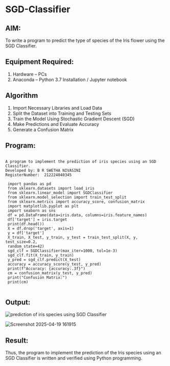 # SGD-Classifier
## AIM:
To write a program to predict the type of species of the Iris flower using the SGD Classifier.

## Equipment Required:
1. Hardware – PCs
2. Anaconda – Python 3.7 Installation / Jupyter notebook

## Algorithm
1.  Import Necessary Libraries and Load Data
2.  Split the Dataset into Training and Testing Sets
3.  Train the Model Using Stochastic Gradient Descent (SGD)
4.  Make Predictions and Evaluate Accuracy
5.   Generate a Confusion Matrix

## Program:
```

A program to implement the prediction of iris species using an SGD Classifier.
Developed by: B R SWETHA NIVASINI 
RegisterNumber:  212224040345
```

```
 import pandas as pd
 from sklearn.datasets import load_iris
 from sklearn.linear_model import SGDClassifier
 from sklearn.model_selection import train_test_split
 from sklearn.metrics import accuracy_score, confusion_matrix
 import matplotlib.pyplot as plt
 import seaborn as sns
 df = pd.DataFrame(data=iris.data, columns=iris.feature_names)
 df['target'] = iris.target
 print(df.head())
 X = df.drop('target', axis=1)
 y = df['target']
 X_train, X_test, y_train, y_test = train_test_split(X, y, test_size=0.2, 
 random_state=42)
 sgd_clf = SGDClassifier(max_iter=1000, tol=1e-3)
 sgd_clf.fit(X_train, y_train)
 y_pred = sgd_clf.predict(X_test)
 accuracy = accuracy_score(y_test, y_pred)
 print(f"Accuracy: {accuracy:.3f}")
 cm = confusion_matrix(y_test, y_pred)
 print("Confusion Matrix:")
 print(cm)


```

## Output:
![prediction of iris species using SGD Classifier](sam.png)


![Screenshot 2025-04-19 161915](https://github.com/user-attachments/assets/03832ab7-c61f-4986-9516-6838eb35c8e5)



## Result:
Thus, the program to implement the prediction of the Iris species using an SGD Classifier is written and verified using Python programming.
